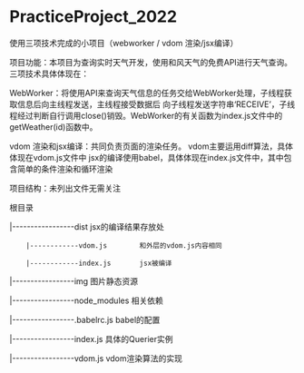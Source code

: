 # PracticeProject_2022

使用三项技术完成的小项目（webworker / vdom 渲染/jsx编译）

项目功能：本项目为查询实时天气开发，使用和风天气的免费API进行天气查询。三项技术具体体现在：

WebWorker：将使用API来查询天气信息的任务交给WebWorker处理，子线程获取信息后向主线程发送，主线程接受数据后
           向子线程发送字符串‘RECEIVE’，子线程经过判断自行调用close()销毁。WebWorker的有关函数为index.js文件中的getWeather(id)函数中。
           
vdom 渲染和jsx编译：共同负责页面的渲染任务。
                  vdom主要运用diff算法，具体体现在vdom.js文件中
                  jsx的编译使用babel，具体体现在index.js文件中，其中包含简单的条件渲染和循环渲染
                  
 
项目结构：未列出文件无需关注

根目录

   |-----------------dist           jsx的编译结果存放处
   
        |------------vdom.js        和外层的vdom.js内容相同
        
        |------------index.js       jsx被编译
        
   |-----------------img            图片静态资源
   
   |-----------------node_modules   相关依赖
   
   |-----------------.babelrc.js    babel的配置
   
   |-----------------index.js       具体的Querier实例
   
   |-----------------vdom.js        vdom渲染算法的实现
   
